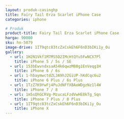 ```yaml
---
layout: produk-casinghp
title: Fairy Tail Erza Scarlet iPhone Case
categories: iphone

# Produk
product-title: Fairy Tail Erza Scarlet iPhone Case
harga: 90000
sku: hn-5079
image-drive: 1IT9qtc83tcZxCskEh6F6nD3bIKi1y_Ou
gallery:
  - url: 1H2N1Vkf1M7MS5D2IMcHtQYu5FwNCX7Pl
    title: iPhone 5 / 5s / SE
  - url: 153bEwvndxsaA54k6qwzM88g1EnVeqg1H
    title: iPhone 6 / 6s
  - url: 1-hbaymwctdZLJA9hJ2GiUP-hKdCqc6u2
    title: iPhone 6 Plus / 6s Plus
  - url: 1TzZ7K9YwFj4PuJdNFfXBAoWDgzNz1l4W
    title: iPhone 7 / 8
  - url: 1m5sQhGCRVg-MzucaLFzdVwHE8kTg_Sqn
    title: iPhone 7 Plus / 8 Plus
  - url: 1IT9qtc83tcZxCskEh6F6nD3bIKi1y_Ou
    title: iPhone X
---
```

